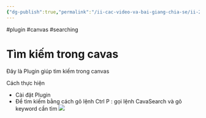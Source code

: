 ```yaml
---
{"dg-publish":true,"permalink":"/ii-cac-video-va-bai-giang-chia-se/ii-2-khac/tim-kiem-trong-cavas/","dgPassFrontmatter":true,"noteIcon":"1","created":"","updated":""}
---
```


#plugin #canvas #searching 

# Tìm kiếm trong cavas

Đây là Plugin giúp tìm kiếm trong canvas

Cách thực hiện
- Cài đặt Plugin 
- Để tìm kiếm bằng cách gõ lệnh Ctrl P : gọi lệnh CavaSearch và gõ keyword cần tìm
![](https://i.imgur.com/Aw0ssh7.png)
